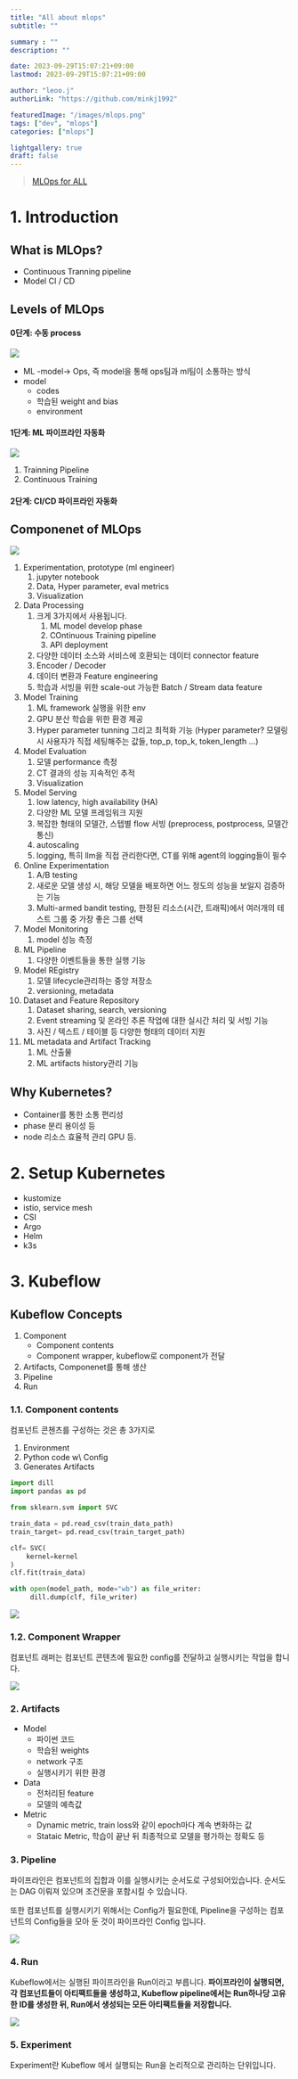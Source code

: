 ```yaml
---
title: "All about mlops"
subtitle: ""

summary : ""
description: ""

date: 2023-09-29T15:07:21+09:00
lastmod: 2023-09-29T15:07:21+09:00

author: "leoo.j"
authorLink: "https://github.com/minkj1992"

featuredImage: "/images/mlops.png"
tags: ["dev", "mlops"]
categories: ["mlops"]

lightgallery: true
draft: false
---
```


> [MLOps for ALL](https://mlops-for-all.github.io/en/docs/introduction/intro)

# 1. Introduction

## What is MLOps?

- Continuous Tranning pipeline
- Model CI / CD

## Levels of MLOps

#### 0단계: 수동 process

![](https://mlops-for-all.github.io/assets/images/level-0-85b288b20c458e64055199fc50b1fe86.png)


- ML -model-> Ops, 즉 model을 통해 ops팀과 ml팀이 소통하는 방식
- model
    - codes
    - 학습된 weight and bias
    - environment

#### 1단계: ML 파이프라인 자동화

![](https://mlops-for-all.github.io/assets/images/level-1-pipeline-b2979b34d4804546ef4005cdf0f6311a.png)

1. Trainning Pipeline
2. Continuous Training

#### 2단계: CI/CD 파이프라인 자동화


## Componenet of MLOps

![](https://mlops-for-all.github.io/assets/images/mlops-component-540cce1f22f97807b54c5e0dd1fec01e.png)

1. Experimentation, prototype (ml engineer)
    1. jupyter notebook
    2. Data, Hyper parameter, eval metrics
    3. Visualization
2. Data Processing
    1. 크게 3가지에서 사용됩니다.
        1. ML model develop phase
        2. COntinuous Training pipeline
        3. API deployment
    2. 다양한 데이터 소스와 서비스에 호환되는 데이터 connector feature
    3. Encoder / Decoder
    4. 데이터 변환과 Feature engineering
    5. 학습과 서빙을 위한 scale-out 가능한 Batch / Stream data feature
3. Model Training
    1. ML framework 실행을 위한 env
    2. GPU 분산 학습을 위한 환경 제공
    3. Hyper parameter tunning 그리고 최적화 기능 (Hyper parameter? 모델링시 사용자가 직접 세팅해주는 값들, top_p, top_k, token_length ...)
4. Model Evaluation
    1. 모델 performance 측정
    2. CT 결과의 성능 지속적인 추적
    3. Visualization
5. Model Serving
    1. low latency, high availability (HA)
    2. 다양한 ML 모델 프레임워크 지원
    3. 복잡한 형태의 모델간, 스텝별 flow 서빙 (preprocess, postprocess, 모델간 통신)
    4. autoscaling
    5. logging, 특히 llm을 직접 관리한다면, CT를 위해 agent의 logging들이 필수
6. Online Experimentation
    1. A/B testing
    2. 새로운 모델 생성 시, 해당 모델을 배포하면 어느 정도의 성능을 보일지 검증하는 기능
    3. Multi-armed bandit testing, 한정된 리소스(시간, 트래픽)에서 여러개의 테스트 그룹 중 가장 좋은 그룹 선택
7. Model Monitoring
    1. model 성능 측정
8. ML Pipeline
    1. 다양한 이벤트들을 통한 실행 기능
9. Model REgistry
    1. 모델 lifecycle관리하는 중앙 저장소
    2. versioning, metadata
10. Dataset and Feature Repository
    1.  Dataset sharing, search, versioning
    2.  Event streaming 및 온라인 추론 작업에 대한 실시간 처리 및 서빙 기능
    3.  사진 / 텍스트 / 테이블 등 다양한 형태의 데이터 지원
11. ML metadata and Artifact Tracking
    1.  ML 산출물
    2.  ML artifacts history관리 기능

## Why Kubernetes?

- Container를 통한 소통 편리성
- phase 분리 용이성 등
- node 리소스 효율적 관리 GPU 등.

# 2. Setup Kubernetes

- kustomize
- istio, service mesh
- CSI
- Argo
- Helm
- k3s



# 3. Kubeflow

## Kubeflow Concepts
1. Component
    - Component contents
    - Component wrapper, kubeflow로 component가 전달
2. Artifacts, Componenet를 통해 생산
3. Pipeline
4. Run


### 1.1. Component contents

컴포넌트 콘첸츠를 구성하는 것은 총 3가지로
1. Environment
2. Python code w\ Config
3. Generates Artifacts


```py
import dill
import pandas as pd

from sklearn.svm import SVC

train_data = pd.read_csv(train_data_path)
train_target= pd.read_csv(train_target_path)

clf= SVC(
    kernel=kernel
)
clf.fit(train_data)

with open(model_path, mode="wb") as file_writer:
     dill.dump(clf, file_writer)
```


![](/images/kubeflow_components.png)


### 1.2. Component Wrapper

컴포넌트 래퍼는 컴포넌트 콘텐츠에 필요한 config를 전달하고 실행시키는 작업을 합니다.


![](/images/component_wrapper.png)


### 2. Artifacts

- Model
    - 파이썬 코드
    - 학습된 weights
    - network 구조
    - 실행시키기 위한 환경
- Data
    - 전처리된 feature
    - 모델의 예측값
- Metric
    - Dynamic metric, train loss와 같이 epoch마다 계속 변화하는 값
    - Stataic Metric, 학습이 끝난 뒤 최종적으로 모델을 평가하는 정확도 등

### 3. Pipeline

파이프라인은 컴포넌트의 집합과 이를 실행시키는 순서도로 구성되어있습니다. 순서도는 DAG 이뤄져 있으며 조건문을 포함시킬 수 있습니다.

또한 컴포넌트를 실행시키기 위해서는 Config가 필요한데, Pipeline을 구성하는 컴포넌트의 Config들을 모아 둔 것이 파이프라인 Config 입니다.


![](/images/kubeflow_pipeline.png)

### 4. Run

Kubeflow에서는 실행된 파이프라인을 Run이라고 부릅니다.
**파이프라인이 실행되면, 각 컴포넌트들이 아티팩트들을 생성하고, Kubeflow pipeline에서는 Run하나당 고유한 ID를 생성한 뒤, Run에서 생성되는 모든 아티팩트들을 저장합니다.**

![](/images/kubeflow_run.png)


### 5. Experiment

Experiment란 Kubeflow 에서 실행되는 Run을 논리적으로 관리하는 단위입니다.
